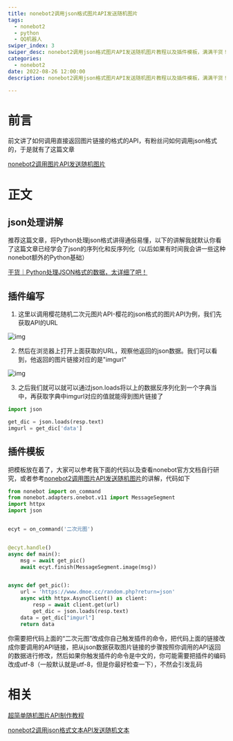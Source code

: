 ```yaml
---
title: nonebot2调用json格式图片API发送随机图片
tags:
  - nonebot2
  - python
  - QQ机器人
swiper_index: 3
swiper_desc: nonebot2调用json格式图片API发送随机图片教程以及插件模板，满满干货！
categories: 
  - nonebot2
date: 2022-08-26 12:00:00
description: nonebot2调用json格式图片API发送随机图片教程以及插件模板，满满干货！

---
```


# 前言

前文讲了如何调用直接返回图片链接的格式的API，有粉丝问如何调用json格式的，于是就有了这篇文章

[nonebot2调用图片API发送随机图片](https://blog.csdn.net/m0_62568363/article/details/126324799)

# 正文

## json处理讲解

推荐这篇文章，将Python处理json格式讲得通俗易懂，以下的讲解我就默认你看了这篇文章已经学会了json的序列化和反序列化（以后如果有时间我会讲一些这种nonebot额外的Python基础）

[干货｜Python处理JSON格式的数据，太详细了吧！](https://blog.csdn.net/weixin_38037405/article/details/107075666)

## 插件编写

1. 这里以调用樱花随机二次元图片API-樱花的json格式的图片API为例，我们先获取API的URL

![img](http://img.sevin.cn/i/2023/06/07/64803224a6e79.png)

2. 然后在浏览器上打开上面获取的URL，观察他返回的json数据。我们可以看到，他返回的图片链接对应的是"imgurl"

![img](http://img.sevin.cn/i/2023/06/07/648032248609c.png)

3. 之后我们就可以就可以通过json.loads将以上的数据反序列化到一个字典当中，再获取字典中imgurl对应的值就能得到图片链接了

```python
import json

get_dic = json.loads(resp.text)
imgurl = get_dic['data']
```

## 插件模板

把模板放在着了，大家可以参考我下面的代码以及查看nonebot官方文档自行研究，或者参考[nonebot2调用图片API发送随机图片](https://blog.csdn.net/m0_62568363/article/details/126324799)的讲解，代码如下

```python
from nonebot import on_command
from nonebot.adapters.onebot.v11 import MessageSegment
import httpx
import json


ecyt = on_command('二次元图')


@ecyt.handle()
async def main():
    msg = await get_pic()
    await ecyt.finish(MessageSegment.image(msg))


async def get_pic():
    url = 'https://www.dmoe.cc/random.php?return=json'
    async with httpx.AsyncClient() as client:
        resp = await client.get(url)
        get_dic = json.loads(resp.text)
    data = get_dic["imgurl"]
    return data
```

你需要把代码上面的“二次元图”改成你自己触发插件的命令，把代码上面的链接改成你要调用的API链接，把从json数据获取图片链接的步骤按照你调用的API返回的数据进行修改，然后如果你触发插件的命令是中文的，你可能需要把插件的编码改成utf-8（一般默认就是utf-8，但是你最好检查一下），不然会引发乱码

# 相关

[超简单随机图片API制作教程](https://blog.csdn.net/m0_62568363/article/details/126328130)

[nonebot2调用json格式文本API发送随机文本](https://blog.csdn.net/m0_62568363/article/details/126689576)

